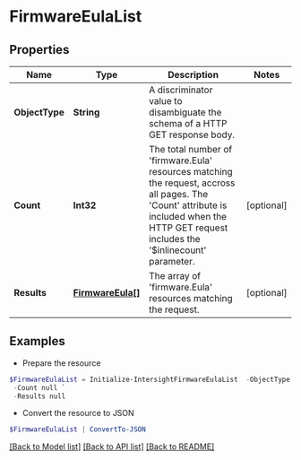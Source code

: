 # FirmwareEulaList
## Properties

Name | Type | Description | Notes
------------ | ------------- | ------------- | -------------
**ObjectType** | **String** | A discriminator value to disambiguate the schema of a HTTP GET response body. | 
**Count** | **Int32** | The total number of &#39;firmware.Eula&#39; resources matching the request, accross all pages. The &#39;Count&#39; attribute is included when the HTTP GET request includes the &#39;$inlinecount&#39; parameter. | [optional] 
**Results** | [**FirmwareEula[]**](FirmwareEula.md) | The array of &#39;firmware.Eula&#39; resources matching the request. | [optional] 

## Examples

- Prepare the resource
```powershell
$FirmwareEulaList = Initialize-IntersightFirmwareEulaList  -ObjectType null `
 -Count null `
 -Results null
```

- Convert the resource to JSON
```powershell
$FirmwareEulaList | ConvertTo-JSON
```

[[Back to Model list]](../README.md#documentation-for-models) [[Back to API list]](../README.md#documentation-for-api-endpoints) [[Back to README]](../README.md)

